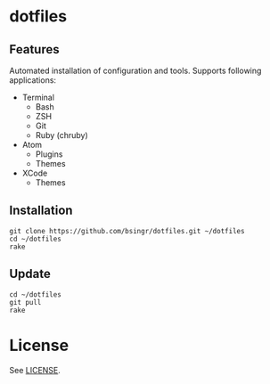 dotfiles
========

## Features

Automated installation of configuration and tools. Supports following applications:

  * Terminal
    * Bash
    * ZSH
    * Git
    * Ruby (chruby)
  * Atom
    * Plugins
    * Themes
  * XCode
    * Themes

## Installation

    git clone https://github.com/bsingr/dotfiles.git ~/dotfiles
    cd ~/dotfiles
    rake

## Update

    cd ~/dotfiles
    git pull
    rake

# License

See [LICENSE](LICENSE.txt).
